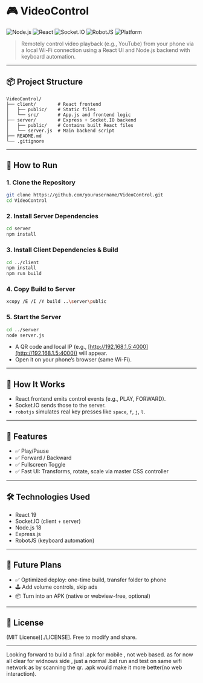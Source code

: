 # 🎮 VideoControl

![Node.js](https://img.shields.io/badge/Node.js-18.x-green?logo=node.js)
![React](https://img.shields.io/badge/React-19.x-blue?logo=react)
![Socket.IO](https://img.shields.io/badge/Socket.IO-4.x-lightgrey?logo=socket.io)
![RobotJS](https://img.shields.io/badge/RobotJS-Automation-yellow)
![Platform](https://img.shields.io/badge/Platform-Windows-orange)

> Remotely control video playback (e.g., YouTube) from your phone via a local Wi-Fi connection using a React UI and Node.js backend with keyboard automation.

---

## 📦 Project Structure

```
VideoControl/
├── client/        # React frontend
│   ├── public/    # Static files
│   └── src/       # App.js and frontend logic
├── server/        # Express + Socket.IO backend
│   ├── public/    # Contains built React files
│   └── server.js  # Main backend script
├── README.md
└── .gitignore
```

---

## 🚀 How to Run

### 1. Clone the Repository

```bash
git clone https://github.com/yourusername/VideoControl.git
cd VideoControl
```

### 2. Install Server Dependencies

```bash
cd server
npm install
```

### 3. Install Client Dependencies & Build

```bash
cd ../client
npm install
npm run build
```

### 4. Copy Build to Server

```bash
xcopy /E /I /Y build ..\server\public
```

### 5. Start the Server

```bash
cd ../server
node server.js
```

* A QR code and local IP (e.g., [http://192.168.1.5:4000](http://192.168.1.5:4000)) will appear.
* Open it on your phone’s browser (same Wi-Fi).

---

## 🧠 How It Works

* React frontend emits control events (e.g., PLAY, FORWARD).
* Socket.IO sends those to the server.
* `robotjs` simulates real key presses like `space`, `f`, `j`, `l`.

---

## 📱 Features

* ✅ Play/Pause
* ✅ Forward / Backward
* ✅ Fullscreen Toggle
* ✅ Fast UI: Transforms, rotate, scale via master CSS controller

---

## 🛠 Technologies Used

* React 19
* Socket.IO (client + server)
* Node.js 18
* Express.js
* RobotJS (keyboard automation)

---

## 📝 Future Plans

* ✅ Optimized deploy: one-time build, transfer folder to phone
* 🕹️ Add volume controls, skip ads
* 📦 Turn into an APK (native or webview-free, optional)

---

## 📄 License

(MIT License)[./LICENSE]. Free to modify and share.

---

Looking forward to build a final .apk for mobile , not web based.
as for now all clear for widnows side , just a normal .bat run and test on same wifi network as by scanning the qr.
.apk would make it more better(no web interaction).